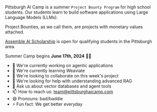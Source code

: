 Pittsburgh AI Camp is a summer `Project Bounty Program` for high school students. Our students learn to build software applications using Large Language Models (LLMs). 

Project Bounties, as we call them, are projects with monetary values attached. 

[Assemble AI Scholarship](https://assemblepgh.org/) is open for qualifying students in the Pittsburgh area.

Summer Camp begins **June 17th, 2024** 🏴‍☠️

- 🔭 We're currently working on agentic applications
- 🌱 We're currently learning Weaviate
- 👯 We're looking to collaborate on this week's project
- 🤔 We're looking for help with understanding advanced RAG
- 💬 Ask us about vector databases and agent tools
- 📫 How to reach us: team@pittsburghaicamp.com
- 😄 Pronouns: bad/baddie
- ⚡ Fun fact: We get better everyday
